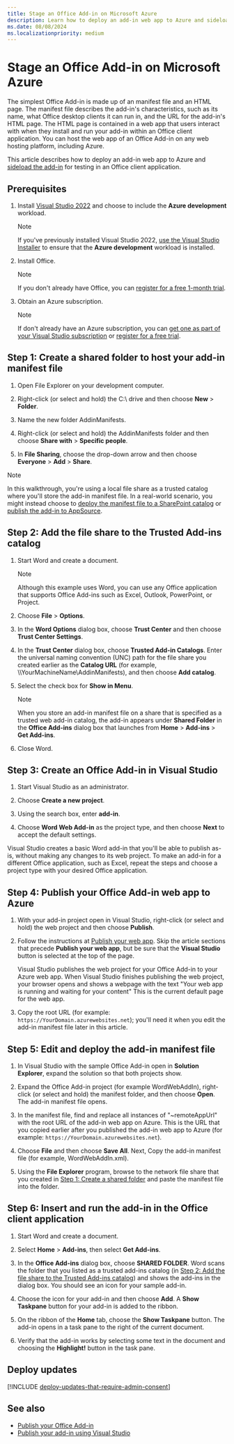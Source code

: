 ```yaml
---
title: Stage an Office Add-in on Microsoft Azure
description: Learn how to deploy an add-in web app to Azure and sideload the add-in for testing in an Office client application.
ms.date: 08/08/2024
ms.localizationpriority: medium
---
```


# Stage an Office Add-in on Microsoft Azure

The simplest Office Add-in is made up of an manifest file and an HTML page. The manifest file describes the add-in's characteristics, such as its name, what Office desktop clients it can run in, and the URL for the add-in's HTML page. The HTML page is contained in a web app that users interact with when they install and run your add-in within an Office client application. You can host the web app of an Office Add-in on any web hosting platform, including Azure.

This article describes how to deploy an add-in web app to Azure and [sideload the add-in](../testing/create-a-network-shared-folder-catalog-for-task-pane-and-content-add-ins.md) for testing in an Office client application.

## Prerequisites

1. Install [Visual Studio 2022](https://www.visualstudio.com/downloads) and choose to include the **Azure development** workload.

    > [!NOTE]
    > If you've previously installed Visual Studio 2022, [use the Visual Studio Installer](/visualstudio/install/modify-visual-studio) to ensure that the **Azure development** workload is installed.

1. Install Office.

    > [!NOTE]
    > If you don't already have Office, you can [register for a free 1-month trial](https://www.microsoft.com/microsoft-365/try).

1. Obtain an Azure subscription.

    > [!NOTE]
    > If don't already have an Azure subscription, you can [get one as part of your Visual Studio subscription](https://azure.microsoft.com/pricing/member-offers/visual-studio-subscriptions/) or [register for a free trial](https://azure.microsoft.com/pricing/free-trial).

## Step 1: Create a shared folder to host your add-in manifest file

1. Open File Explorer on your development computer.

1. Right-click (or select and hold) the C:\ drive and then choose **New** > **Folder**.

1. Name the new folder AddinManifests.

1. Right-click (or select and hold) the AddinManifests folder and then choose **Share with** > **Specific people**.

1. In **File Sharing**, choose the drop-down arrow and then choose **Everyone** > **Add** > **Share**.

> [!NOTE]
> In this walkthrough, you're using a local file share as a trusted catalog where you'll store the add-in manifest file. In a real-world scenario, you might instead choose to [deploy the manifest file to a SharePoint catalog](../publish/publish-task-pane-and-content-add-ins-to-an-add-in-catalog.md) or [publish the add-in to AppSource](/partner-center/marketplace-offers/submit-to-appsource-via-partner-center).

## Step 2: Add the file share to the Trusted Add-ins catalog

1. Start Word and create a document.

    > [!NOTE]
    > Although this example uses Word, you can use any Office application that supports Office Add-ins such as Excel, Outlook, PowerPoint, or Project.

1. Choose **File** > **Options**.

1. In the **Word Options** dialog box, choose **Trust Center** and then choose **Trust Center Settings**.

1. In the **Trust Center** dialog box, choose **Trusted Add-in Catalogs**. Enter the universal naming convention (UNC) path for the file share you created earlier as the **Catalog URL** (for example, \\\YourMachineName\AddinManifests), and then choose **Add catalog**.

1. Select the check box for **Show in Menu**.

    > [!NOTE]
    > When you store an add-in manifest file on a share that is specified as a trusted web add-in catalog, the add-in appears under **Shared Folder** in the **Office Add-ins** dialog box that launches from **Home** > **Add-ins** > **Get Add-ins**.

1. Close Word.

## Step 3: Create an Office Add-in in Visual Studio

1. Start Visual Studio as an administrator.

1. Choose **Create a new project**.

1. Using the search box, enter **add-in**.

1. Choose **Word Web Add-in** as the project type, and then choose **Next** to accept the default settings.

Visual Studio creates a basic Word add-in that you'll be able to publish as-is, without making any changes to its web project. To make an add-in for a different Office application, such as Excel, repeat the steps and choose a project type with your desired Office application.

## Step 4: Publish your Office Add-in web app to Azure

1. With your add-in project open in Visual Studio, right-click (or select and hold) the web project and then choose **Publish**. 

1. Follow the instructions at [Publish your web app](/azure/app-service/quickstart-dotnetcore?tabs=netframework48&pivots=development-environment-vs#2-publish-your-web-app). Skip the article sections that precede **Publish your web app**, but be sure that the **Visual Studio** button is selected at the top of the page.

   Visual Studio publishes the web project for your Office Add-in to your Azure web app. When Visual Studio finishes publishing the web project, your browser opens and shows a webpage with the text "Your web app is running and waiting for your content" This is the current default page for the web app.

1. Copy the root URL (for example: `https://YourDomain.azurewebsites.net`); you'll need it when you edit the add-in manifest file later in this article.

## Step 5: Edit and deploy the add-in manifest file

1. In Visual Studio with the sample Office Add-in open in **Solution Explorer**, expand the solution so that both projects show.

1. Expand the Office Add-in project (for example WordWebAddIn), right-click (or select and hold) the manifest folder, and then choose **Open**. The add-in manifest file opens.

1. In the manifest file, find and replace all instances of "~remoteAppUrl" with the root URL of the add-in web app on Azure. This is the URL that you copied earlier after you published the add-in web app to Azure (for example: `https://YourDomain.azurewebsites.net`).

1. Choose **File** and then choose **Save All**. Next, Copy the add-in manifest file (for example, WordWebAddIn.xml).

1. Using the **File Explorer** program, browse to the network file share that you created in [Step 1: Create a shared folder](../publish/host-an-office-add-in-on-microsoft-azure.md#step-1-create-a-shared-folder-to-host-your-add-in-manifest-file) and paste the manifest file into the folder.

## Step 6: Insert and run the add-in in the Office client application

1. Start Word and create a document.

1. Select **Home** > **Add-ins**, then select **Get Add-ins**.

1. In the **Office Add-ins** dialog box, choose **SHARED FOLDER**. Word scans the folder that you listed as a trusted add-ins catalog (in [Step 2: Add the file share to the Trusted Add-ins catalog](../publish/host-an-office-add-in-on-microsoft-azure.md#step-2-add-the-file-share-to-the-trusted-add-ins-catalog)) and shows the add-ins in the dialog box. You should see an icon for your sample add-in.

1. Choose the icon for your add-in and then choose **Add**. A **Show Taskpane** button for your add-in is added to the ribbon.

1. On the ribbon of the **Home** tab, choose the **Show Taskpane** button. The add-in opens in a task pane to the right of the current document.

1. Verify that the add-in works by selecting some text in the document and choosing the **Highlight!** button in the task pane.

## Deploy updates

[!INCLUDE [deploy-updates-that-require-admin-consent](../includes/deploy-updates-that-require-admin-consent.md)]

## See also

- [Publish your Office Add-in](../publish/publish.md)
- [Publish your add-in using Visual Studio](../publish/package-your-add-in-using-visual-studio.md)

